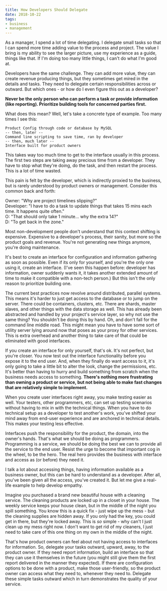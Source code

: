 ```yaml
---
title: How Developers Should Delegate
date: 2018-10-22
tags:
- business
- management
---
```

As a manager, I spend a lot of time delegating.  I delegate small tasks so that I can spend more time adding value to the process and project. The value I bring is my ability to see the larger picture, use my experience as a guide, things like that. If I'm doing too many little things, I can't do what I'm good at.

<!--more-->

Developers have the same challenge.  They can add more value, they can create revenue producing things, but they sometimes get mired in the details and tasks.  They need to delegate certain responsibilities across or outward. But which ones - or how do I even figure this out as a developer?

**Never be the only person who can perform a task or provide information (like reporting).  Prioritize building tools for concerned parties first.**

What does this mean?  Well, let's take a concrete type of example.  Too many times I see this:

```
Product Config through code or database by MySQL
-- then, later --
Command line scripting to save time, ran by developer
-- then, much later --
Interface built for product owners
```

This takes way too much time to get to the interface usually in this process.  The first two steps are taking away precious time from a developer.  They have to stop what they're doing, do the task, and then restart the process.  This is a lot of time wasted.

This pain is felt by the developer, which is indirectly proxied to the business, but is rarely understood by product owners or management.  Consider this common back and forth:

Owner: "Why are project timelines slipping?"  
Developer: "I have to do a task to update things that takes 15 mins each time. It happens quite often."  
O: "That should only take 1 minute... why the extra 14?"  
D: "To get back in the zone."

Most non-development people don't understand that this context shifting is expensive.  Expensive to a developer's process, their sanity, but more so the product goals and revenue.  You're not generating new things anymore, you're doing maintenance.

It's best to create an interface for configuration and information gathering as soon as possible.  Even if its only for yourself, and you're the only one using it, create an interface.  (I've seen this happen before: developer has information, owner suddenly wants it, it takes another extended amount of time to make it compatible with a non-tech person.)  But this isn't the only reason to prioritize building one.

The current best practices now revolve around distributed, parallel systems.  This means it's harder to just get access to the database or to jump on the server.  There could be containers, clusters, etc.  There are shards, master slaves, and other things with the data storage as well.  This has already been abstracted and handled by your project's service layer, so why not use the same thing?  You shouldn't be doing this by hand.  Oh, and don't fall for the command line middle road.  This might mean you have to have some sort of utility server lying around now that poses as your proxy for other services. This is extra overhead and another thing to take care of that could be eliminated with good interfaces.

If you create an interface for only yourself, that's ok.  It's not perfect, but you're closer.  You now test out the interface functionality before you expose it to the end user. And, when they finally do want access to it, it's only going to take a little bit to alter the look, change the permissions, etc.  It's better than having to hurry and build something from scratch when the business needs access to something.  **There's nothing more frustrating than owning a product or service, but not being able to make fast changes that are relatively simple to implement.**

When you create user interfaces right away, you make testing easier as well. Your testers, other programmers, etc, can set up testing scenarios without having to mix in with the technical things.  When you have to do technical setup as a developer to test another's work, you've shifted your mind away from end-user experience and are anchored in technical details.  This makes your testing less effective.

Interfaces push the responsibility for the product, the domain, into the owner's hands.  That's what we should be doing as programmers.  Programming is a service, we should be doing the best we can to provide all the service to the end user.  Resist the urge to become that important cog in the wheel, to be the hero. The real hero provides the business with interface and access as (or before) they need it.

I talk a lot about accessing things, having information available as a business owner, but this can be hard to understand as a developer.  After all, you've been given all the access, you've created it.  But let me give a real-life example to help develop empathy.  

Imagine you purchased a brand new beautiful house with a cleaning service. The cleaning products are locked up in a closet in your house.  The weekly service keeps your house clean, but in the middle of the night you spill something. You know this is a quick fix - just wipe up the mess - but the cleaning supplies are hidden away.  If you only had the key, you could get in there, but they're locked away. This is _so_ simple - why can't I just clean up my mess right now. I don't want to get rid of my cleaners, I just need to take care of this one thing on my own in the middle of the night.

That's how product owners can feel about not having access to interfaces for information.  So, delegate your tasks outward, upward, away, to the product owner.  If they need report information, build an interface so that they can use it themselves in the future (you might still give them the first report delivered in the manner they expected).  If there are configuration options to be done with a product, make those user-friendly, so the product owner can access what they need to, whenever they need to.  Delegate these simple tasks outward which in turn demonstrates the quality of your service.